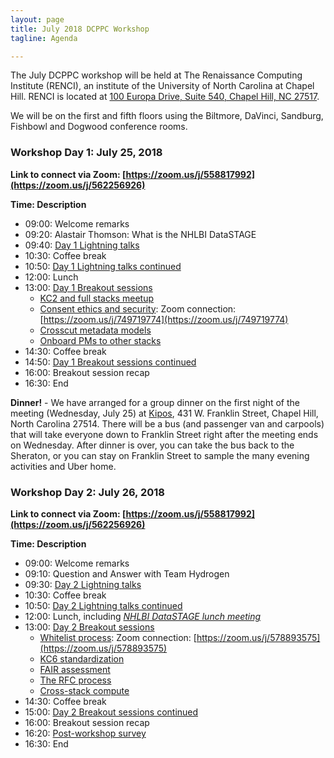 ```yaml
---
layout: page
title: July 2018 DCPPC Workshop 
tagline: Agenda

---
```


The July DCPPC workshop will be held at The Renaissance Computing Institute (RENCI), an institute of the University of North Carolina at Chapel Hill. RENCI is located at [100 Europa Drive, Suite 540, Chapel Hill, NC 27517](https://www.google.com/maps/place/100+Europa+Dr,+Chapel+Hill,+NC+27517/@35.9392635,-79.020576,17z/data=!3m1!4b1!4m5!3m4!1s0x89ace7f888b92489:0x726a47e95db81d35!8m2!3d35.9392635!4d-79.0183873). 

We will be on the first and fifth floors using the Biltmore, DaVinci, Sandburg, Fishbowl and Dogwood conference rooms.

### Workshop Day 1: July 25, 2018

**Link to connect via Zoom: [https://zoom.us/j/558817992](https://zoom.us/j/562256926)**

**Time: Description**
- 09:00: Welcome remarks
- 09:20: Alastair Thomson: What is the NHLBI DataSTAGE
- 09:40: [Day 1 Lightning talks](https://github.com/dcppc/2018-july-workshop/issues/4)  
- 10:30: Coffee break
- 10:50: [Day 1 Lightning talks continued](https://github.com/dcppc/2018-july-workshop/issues/4) 
- 12:00: Lunch 
- 13:00: [Day 1 Breakout sessions](https://github.com/dcppc/2018-july-workshop/issues?utf8=✓&q=is%3Aopen+label%3A%22Day+1%22+label%3A%22proposed+session%22+)
	- [KC2 and full stacks meetup](https://github.com/dcppc/2018-july-workshop/issues/6)
	- [Consent ethics and security](https://github.com/dcppc/2018-july-workshop/issues/8): Zoom connection: [https://zoom.us/j/749719774](https://zoom.us/j/749719774)
	- [Crosscut metadata models](https://github.com/dcppc/2018-july-workshop/issues/18) 
	- [Onboard PMs to other stacks](https://github.com/dcppc/2018-july-workshop/issues/12) 
- 14:30: Coffee break 
- 14:50: [Day 1 Breakout sessions continued](https://github.com/dcppc/2018-july-workshop/issues?utf8=✓&q=is%3Aopen+label%3A%22Day+1%22+label%3A%22proposed+session%22+)
- 16:00: Breakout session recap 
- 16:30: End


**Dinner!** - We have arranged for a group dinner on the first night of the meeting (Wednesday, July 25) at [Kipos](http://kiposchapelhill.com/), 431 W. Franklin Street, Chapel Hill, North Carolina 27514. There will be a bus (and passenger van and carpools) that will take everyone down to Franklin Street right after the meeting ends on Wednesday. After dinner is over, you can take the bus back to the Sheraton, or you can stay on Franklin Street to sample the many evening activities and Uber home. 

### Workshop Day 2:  July 26, 2018

**Link to connect via Zoom: [https://zoom.us/j/558817992](https://zoom.us/j/562256926)**

**Time: Description**
- 09:00: Welcome remarks
- 09:10: Question and Answer with Team Hydrogen
- 09:30: [Day 2 Lightning talks](https://github.com/dcppc/2018-july-workshop/issues/5)
- 10:30: Coffee break 
- 10:50: [Day 2 Lightning talks continued](https://github.com/dcppc/2018-july-workshop/issues/5)
- 12:00: Lunch, including [*NHLBI DataSTAGE lunch meeting*](https://github.com/dcppc/2018-july-workshop/issues/9)       
- 13:00: [Day 2 Breakout sessions](https://github.com/dcppc/2018-july-workshop/issues?utf8=✓&q=is%3Aopen+label%3A%22Day+2%22+label%3A%22proposed+session%22+)
	- [Whitelist process](https://github.com/dcppc/2018-july-workshop/issues/17): Zoom connection: [https://zoom.us/j/578893575](https://zoom.us/j/578893575) 
	- [KC6 standardization](https://github.com/dcppc/2018-july-workshop/issues/7) 
	- [FAIR assessment](https://github.com/dcppc/2018-july-workshop/issues/19)
	- [The RFC process](https://github.com/dcppc/2018-july-workshop/issues/16) 
	- [Cross-stack compute](https://github.com/dcppc/2018-july-workshop/issues/14) 	
- 14:30: Coffee break 
- 15:00: [Day 2 Breakout sessions continued](https://github.com/dcppc/2018-july-workshop/issues?utf8=✓&q=is%3Aopen+label%3A%22Day+2%22+label%3A%22proposed+session%22+)
- 16:00: Breakout session recap 
- 16:20: [Post-workshop survey](https://ucdavis.co1.qualtrics.com/jfe/form/SV_43isVLx7nDYnOuN)
- 16:30: End

